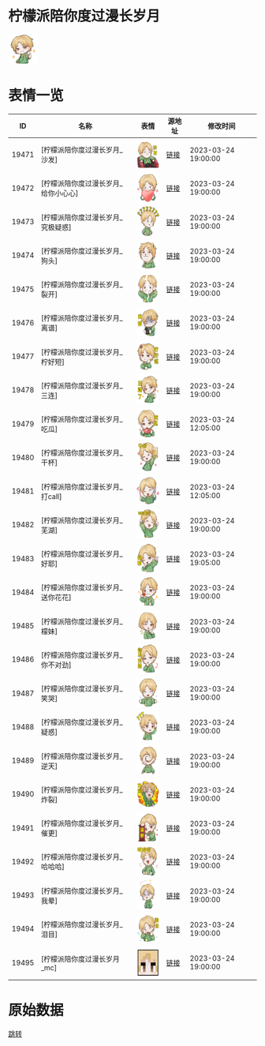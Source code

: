 # 柠檬派陪你度过漫长岁月

<img src="./cover.png" height="60" alt="cover" />

# 表情一览

|ID|名称|表情|源地址|修改时间|
|----|----|----|----|----|
|19471|[柠檬派陪你度过漫长岁月_沙发]|<img src="./pic/019471_%5B柠檬派陪你度过漫长岁月_沙发%5D.png" height="60" alt="沙发"/>|[链接](https://i0.hdslb.com/bfs/garb/255f7e6684be50f15a6f2fb0e42794f242ec0594.png)|2023-03-24 19:00:00|
|19472|[柠檬派陪你度过漫长岁月_给你小心心]|<img src="./pic/019472_%5B柠檬派陪你度过漫长岁月_给你小心心%5D.png" height="60" alt="给你小心心"/>|[链接](https://i0.hdslb.com/bfs/garb/a6cb5ca04736d5d704bc103dc865e69f2e2599b8.png)|2023-03-24 19:00:00|
|19473|[柠檬派陪你度过漫长岁月_究极疑惑]|<img src="./pic/019473_%5B柠檬派陪你度过漫长岁月_究极疑惑%5D.png" height="60" alt="究极疑惑"/>|[链接](https://i0.hdslb.com/bfs/garb/b4700245879a90e6d66a88626673f53722b52e78.png)|2023-03-24 19:00:00|
|19474|[柠檬派陪你度过漫长岁月_狗头]|<img src="./pic/019474_%5B柠檬派陪你度过漫长岁月_狗头%5D.png" height="60" alt="狗头"/>|[链接](https://i0.hdslb.com/bfs/garb/549db4bd67864be1da5c26189fe1ea3efd7d649a.png)|2023-03-24 19:00:00|
|19475|[柠檬派陪你度过漫长岁月_裂开]|<img src="./pic/019475_%5B柠檬派陪你度过漫长岁月_裂开%5D.png" height="60" alt="裂开"/>|[链接](https://i0.hdslb.com/bfs/garb/b5bd445b6d1c8f44494886c4160a77422804e9c4.png)|2023-03-24 19:00:00|
|19476|[柠檬派陪你度过漫长岁月_离谱]|<img src="./pic/019476_%5B柠檬派陪你度过漫长岁月_离谱%5D.png" height="60" alt="离谱"/>|[链接](https://i0.hdslb.com/bfs/garb/98e3bbac74108d9b957aa20bf5412b014e9f8644.png)|2023-03-24 19:00:00|
|19477|[柠檬派陪你度过漫长岁月_柠好短]|<img src="./pic/019477_%5B柠檬派陪你度过漫长岁月_柠好短%5D.png" height="60" alt="柠好短"/>|[链接](https://i0.hdslb.com/bfs/garb/7645b4da09fc713e0899916264b98d8ce2227dba.png)|2023-03-24 19:00:00|
|19478|[柠檬派陪你度过漫长岁月_三连]|<img src="./pic/019478_%5B柠檬派陪你度过漫长岁月_三连%5D.png" height="60" alt="三连"/>|[链接](https://i0.hdslb.com/bfs/garb/008fb3b1b7980d395967b7d723db0a7a284ba929.png)|2023-03-24 19:00:00|
|19479|[柠檬派陪你度过漫长岁月_吃瓜]|<img src="./pic/019479_%5B柠檬派陪你度过漫长岁月_吃瓜%5D.png" height="60" alt="吃瓜"/>|[链接](https://i0.hdslb.com/bfs/garb/9225da44270fbe54c5a6709bbac17dfff64df648.png)|2023-03-24 12:05:00|
|19480|[柠檬派陪你度过漫长岁月_干杯]|<img src="./pic/019480_%5B柠檬派陪你度过漫长岁月_干杯%5D.png" height="60" alt="干杯"/>|[链接](https://i0.hdslb.com/bfs/garb/79787bed797be6e6136bda9d2a4b96b364ebc760.png)|2023-03-24 19:00:00|
|19481|[柠檬派陪你度过漫长岁月_打call]|<img src="./pic/019481_%5B柠檬派陪你度过漫长岁月_打call%5D.png" height="60" alt="打call"/>|[链接](https://i0.hdslb.com/bfs/garb/8439c7e926fae99a98e1c4b3bdc4728f57f6a30a.png)|2023-03-24 12:05:00|
|19482|[柠檬派陪你度过漫长岁月_芜湖]|<img src="./pic/019482_%5B柠檬派陪你度过漫长岁月_芜湖%5D.png" height="60" alt="芜湖"/>|[链接](https://i0.hdslb.com/bfs/garb/7e9509443538d1eb0698a335848bf43418dad423.png)|2023-03-24 19:00:00|
|19483|[柠檬派陪你度过漫长岁月_好耶]|<img src="./pic/019483_%5B柠檬派陪你度过漫长岁月_好耶%5D.png" height="60" alt="好耶"/>|[链接](https://i0.hdslb.com/bfs/garb/2d2b6165d5ce12e94d488fdcfc9b5ed946016960.png)|2023-03-24 19:05:00|
|19484|[柠檬派陪你度过漫长岁月_送你花花]|<img src="./pic/019484_%5B柠檬派陪你度过漫长岁月_送你花花%5D.png" height="60" alt="送你花花"/>|[链接](https://i0.hdslb.com/bfs/garb/ffc7f73da311b923381b0e8af784a73c676ac042.png)|2023-03-24 19:00:00|
|19485|[柠檬派陪你度过漫长岁月_檬妹]|<img src="./pic/019485_%5B柠檬派陪你度过漫长岁月_檬妹%5D.png" height="60" alt="檬妹"/>|[链接](https://i0.hdslb.com/bfs/garb/cfa3ddad25d71b52e9a0e7b4da39b18b6c15c69e.png)|2023-03-24 19:00:00|
|19486|[柠檬派陪你度过漫长岁月_你不对劲]|<img src="./pic/019486_%5B柠檬派陪你度过漫长岁月_你不对劲%5D.png" height="60" alt="你不对劲"/>|[链接](https://i0.hdslb.com/bfs/garb/bb2437d2af6015c203950e73da94f8009784e5dd.png)|2023-03-24 19:00:00|
|19487|[柠檬派陪你度过漫长岁月_笑哭]|<img src="./pic/019487_%5B柠檬派陪你度过漫长岁月_笑哭%5D.png" height="60" alt="笑哭"/>|[链接](https://i0.hdslb.com/bfs/garb/9e5360891a02453097d05b15910597cd647a4579.png)|2023-03-24 19:00:00|
|19488|[柠檬派陪你度过漫长岁月_疑惑]|<img src="./pic/019488_%5B柠檬派陪你度过漫长岁月_疑惑%5D.png" height="60" alt="疑惑"/>|[链接](https://i0.hdslb.com/bfs/garb/7c18caf57133c4ff32673298b40cc9111e9cad3b.png)|2023-03-24 19:00:00|
|19489|[柠檬派陪你度过漫长岁月_逆天]|<img src="./pic/019489_%5B柠檬派陪你度过漫长岁月_逆天%5D.png" height="60" alt="逆天"/>|[链接](https://i0.hdslb.com/bfs/garb/8ccaf20751d61ee1fd18e99661adebfc3a158019.png)|2023-03-24 19:00:00|
|19490|[柠檬派陪你度过漫长岁月_炸裂]|<img src="./pic/019490_%5B柠檬派陪你度过漫长岁月_炸裂%5D.png" height="60" alt="炸裂"/>|[链接](https://i0.hdslb.com/bfs/garb/a185c1dc8529bac95ae8abd33dfb7fc1a4a4183a.png)|2023-03-24 19:00:00|
|19491|[柠檬派陪你度过漫长岁月_催更]|<img src="./pic/019491_%5B柠檬派陪你度过漫长岁月_催更%5D.png" height="60" alt="催更"/>|[链接](https://i0.hdslb.com/bfs/garb/d2870f7d75108d433a2964924fba210d6b792d84.png)|2023-03-24 19:00:00|
|19492|[柠檬派陪你度过漫长岁月_哈哈哈]|<img src="./pic/019492_%5B柠檬派陪你度过漫长岁月_哈哈哈%5D.png" height="60" alt="哈哈哈"/>|[链接](https://i0.hdslb.com/bfs/garb/7c806c566f7d6756a6c591b8334fdd5c0cc56a46.png)|2023-03-24 19:00:00|
|19493|[柠檬派陪你度过漫长岁月_我晕]|<img src="./pic/019493_%5B柠檬派陪你度过漫长岁月_我晕%5D.png" height="60" alt="我晕"/>|[链接](https://i0.hdslb.com/bfs/garb/77f2165d764c0d1b56ce21247852c0c59e3bb4a1.png)|2023-03-24 19:00:00|
|19494|[柠檬派陪你度过漫长岁月_泪目]|<img src="./pic/019494_%5B柠檬派陪你度过漫长岁月_泪目%5D.png" height="60" alt="泪目"/>|[链接](https://i0.hdslb.com/bfs/garb/12a5a5c6454eaa6246b7c34a2cddb15ef10ad3c1.png)|2023-03-24 19:00:00|
|19495|[柠檬派陪你度过漫长岁月_mc]|<img src="./pic/019495_%5B柠檬派陪你度过漫长岁月_mc%5D.png" height="60" alt="mc"/>|[链接](https://i0.hdslb.com/bfs/garb/901a4010fd4a924cd71d2ec70ec137bc2b105cdc.png)|2023-03-24 19:00:00|

# 原始数据

[跳转](./raw.json)

